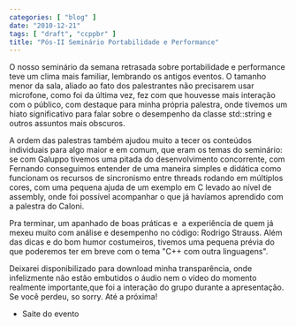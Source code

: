 ```yaml
---
categories: [ "blog" ]
date: "2010-12-21"
tags: [ "draft", "ccppbr" ]
title: "Pós-II Seminário Portabilidade e Performance"
---
```

O nosso seminário da semana retrasada sobre portabilidade e performance
teve um clima mais familiar, lembrando os antigos eventos. O tamanho menor
da sala, aliado ao fato dos palestrantes não precisarem usar microfone,
como foi da última vez, fez com que houvesse mais interação com o
público, com destaque para minha própria palestra, onde tivemos um
hiato significativo para falar sobre o desempenho da classe std::string
e outros assuntos mais obscuros.

A ordem das palestras também ajudou muito a tecer os conteúdos
individuais para algo maior e em comum, que eram os temas do seminário:
se com Galuppo tivemos uma pitada do desenvolvimento concorrente, com
Fernando conseguimos entender de uma maneira simples e didática como
funcionam os recursos de sincronismo entre threads rodando em múltiplos
cores, com uma pequena ajuda de um exemplo em C levado ao nível de
assembly, onde foi possível acompanhar o que já havíamos aprendido
com a palestra do Caloni.

Pra terminar, um apanhado de boas práticas e  a experiência de quem já
mexeu muito com análise e desempenho no código: Rodrigo Strauss. Além
das dicas e do bom humor costumeiros, tivemos uma pequena prévia do
que poderemos ter em breve com o tema "C++ com outra linguagens".

Deixarei disponibilizado para download minha transparência, onde
infelizmente não estão embutidos o áudio nem o vídeo do momento
realmente importante,que foi a interação do grupo durante a
apresentação. Se você perdeu, so sorry. Até a próxima!

  * Saite do evento

